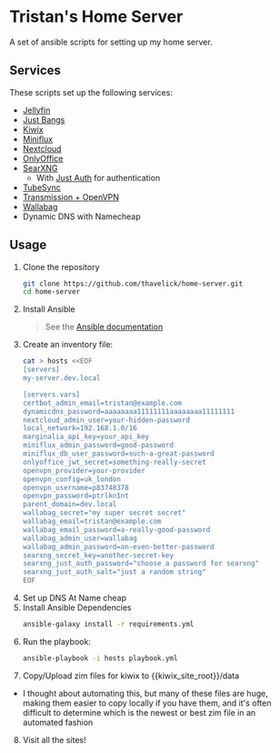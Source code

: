 # Tristan's Home Server

A set of ansible scripts for setting up my home server.

## Services
These scripts set up the following services:
* [Jellyfin](https://jellyfin.org)
* [Just Bangs](https://github.com/thavelick/just-bangs)
* [Kiwix](https://kiwix.org)
* [Miniflux](https://miniflux.net)
* [Nextcloud](https://nextcloud.com)
* [OnlyOffice](https://www.onlyoffice.com)
* [SearXNG](https://github.com/searxng/searxng)
    * With [Just Auth](https://github.com/thavelick/just-auth) for authentication
* [TubeSync](https://github.com/meeb/tubesync)
* [Transmission + OpenVPN](https://github.com/haugene/docker-transmission-openvpn)
* [Wallabag](https://wallabag.org)
* Dynamic DNS with Namecheap

## Usage

1. Clone the repository
    ```bash
    git clone https://github.com/thavelick/home-server.git
    cd home-server
    ```
2. Install Ansible
    > See the [Ansible documentation](https://docs.ansible.com/ansible/latest/intro_installation.html)
3. Create an inventory file:
    ```bash
    cat > hosts <<EOF
    [servers]
    my-server.dev.local

    [servers.vars]
    certbot_admin_email=tristan@example.com
    dynamicdns_password=aaaaaaaa11111111aaaaaaaa11111111
    nextcloud_admin_user=your-hidden-password
    local_network=192.168.1.0/16
    marginalia_api_key=your_api_key
    miniflux_admin_password=good-password
    miniflux_db_user_password=such-a-great-password
    onlyoffice_jwt_secret=something-really-secret
    openvpn_provider=your-provider
    openvpn_config=uk_london
    openvpn_username=p83748378
    openvpn_password=ptrlkn1nt
    parent_domain=dev.local
    wallabag_secret="my super secret secret"
    wallabag_email=tristan@example.com
    wallabag_email_password=a-really-good-password
    wallabag_admin_user=wallabag
    wallabag_admin_password=an-even-better-password
    searxng_secret_key=another-secret-key
    searxng_just_auth_password="choose a password for searxng"
    searxng_just_auth_salt="just a random string"
    EOF
    ```
4. Set up DNS At Name cheap
5. Install Ansible Dependencies
    ```bash
    ansible-galaxy install -r requirements.yml
    ```
6. Run the playbook:
    ```bash
    ansible-playbook -i hosts playbook.yml
    ```
7. Copy/Upload zim files for kiwix to {{kiwix_site_root}}/data
  * I thought about automating this, but many of these files are huge, making them easier to copy
    locally if you have them, and it's often difficult to determine which is the newest or
    best zim file in an automated fashion
8. Visit all the sites!

